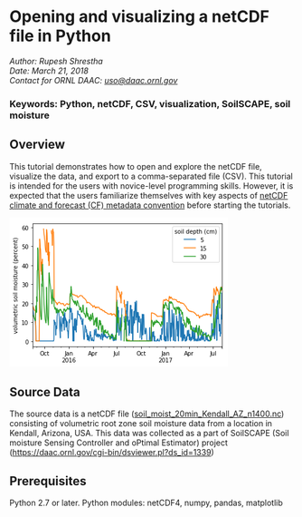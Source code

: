 # Opening and visualizing a netCDF file in Python

*Author: Rupesh Shrestha*  
*Date: March 21, 2018*  
*Contact for ORNL DAAC: uso@daac.ornl.gov*

### Keywords: Python, netCDF, CSV, visualization, SoilSCAPE, soil moisture

## Overview

This tutorial demonstrates how to open and explore the netCDF file, visualize the data, and export to a comma-separated file (CSV). This tutorial is intended for the users with novice-level programming skills. However, it is expected that the users familiarize themselves with key aspects of [netCDF climate and forecast (CF) metadata convention](http://cfconventions.org/cf-conventions/v1.6.0/cf-conventions.html) before starting the tutorials.

![Volumetric soil moisture at various soil depths](resources/py-nc-visualize.png)

## Source Data

The source data is a netCDF file ([soil_moist_20min_Kendall_AZ_n1400.nc](https://daac.ornl.gov/daacdata/eos_land_val/SoilSCAPE/data//soil_moist_20min_Kendall_AZ_n1400.nc)) consisting of  volumetric root zone soil moisture data from a location in Kendall, Arizona, USA. This data was collected as a part of SoilSCAPE (Soil moisture Sensing Controller and oPtimal Estimator) project (https://daac.ornl.gov/cgi-bin/dsviewer.pl?ds_id=1339)

## Prerequisites

Python 2.7 or later. Python modules: netCDF4, numpy, pandas, matplotlib

